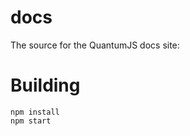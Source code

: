 # docs

The source for the QuantumJS docs site: <url-goes-here>

# Building

    npm install
    npm start
